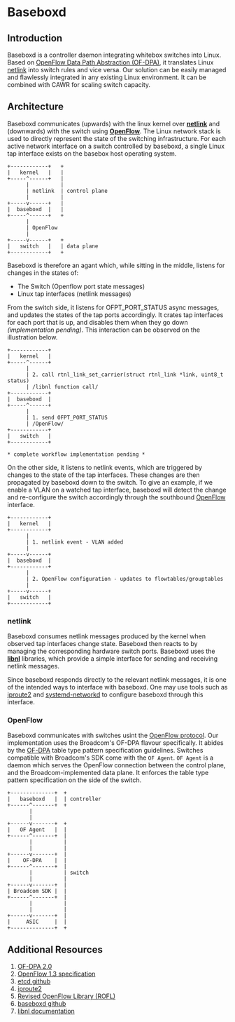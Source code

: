 # Baseboxd
## Introduction
Baseboxd is a controller daemon integrating whitebox switches into Linux. Based on [OpenFlow Data Path Abstraction (OF-DPA)][rofl], it translates Linux [netlink][libnl_docs] into switch rules and vice versa. Our solution can be easily managed and flawlessly integrated in any existing Linux environment. It can be combined with CAWR for scaling switch capacity.

## Architecture
Baseboxd communicates (upwards) with the linux kernel over [**netlink**][libnl_docs] and (downwards) with the switch using [**OpenFlow**][of]. The Linux network stack is used to directly represent the state of the switching infrastructure. For each active network interface on a switch controlled by baseboxd, a single Linux tap interface exists on the basebox host operating system.


```text
+------------+   +
|   kernel   |   |
+-----^------+   |
      |          |
      | netlink  | control plane
      |          |
+-----v------+   |
|  baseboxd  |   |
+-----^------+   +
      |
      | OpenFlow
      |
+-----v------+   +
|   switch   |   | data plane
+------------+   +
```

Baseboxd is therefore an agant which, while sitting in the middle, listens for changes in the states of:
* The Switch (Openflow port state messages)
* Linux tap interfaces (netlink messages)

From the switch side, it listens for OFPT_PORT_STATUS async messages, and updates the states of the tap ports accordingly. It crates tap interfaces for each port that is up, and disables them when they go down *(implementation pending)*. This interaction can be observed on the illustration below.

```text
+------------+   
|   kernel   |   
+-----^------+   
      |          
      | 2. call rtnl_link_set_carrier(struct rtnl_link *link, uint8_t status)
      | /libnl function call/
+------------+   
|  baseboxd  |   
+-----^------+   
      |
      | 1. send OFPT_PORT_STATUS
      | /OpenFlow/
+------------+   
|   switch   |   
+------------+   

* complete workflow implementation pending *
```

On the other side, it listens to netlink events, which are triggered by changes to the state of the tap interfaces. These changes are then propagated by baseboxd down to the switch. To give an example, if we enable a VLAN on a watched tap interface, baseboxd will detect the change and re-configure the switch accordingly through the southbound [OpenFlow][of] interface.

```text
+------------+   
|   kernel   |   
+------------+   
      |          
      | 1. netlink event - VLAN added
      |
+-----v------+   
|  baseboxd  |   
+------------+   
      |
      | 2. OpenFlow configuration - updates to flowtables/grouptables
      |
+-----v------+   
|   switch   |   
+------------+   

```

### netlink
Baseboxd consumes netlink messages produced by the kernel when observed tap interfaces change state. Baseboxd then reacts to by managing the corresponding hardware switch ports. Baseboxd uses the [**libnl**][libnl_docs] libraries, which provide a simple interface for sending and receiving netlink messages.

Since baseboxd responds directly to the relevant netlink messages, it is one of the intended ways to interface with baseboxd. One may use tools such as [iproute2][] and [systemd-networkd][] to configure baseboxd through this interface.


### OpenFlow
Baseboxd communicates with switches usint the [OpenFlow protocol][of]. Our implementation uses the Broadcom's OF-DPA flavour specifically. It abides by the [OF-DPA][ofdpa] table type pattern specification guidelines. Switches compatible with Broadcom's SDK come with the `OF Agent`. `OF Agent` is a daemon which serves the OpenFlow connection between the control plane, and the Broadcom-implemented data plane. It enforces the table type pattern specification on the side of the switch.

```text
+--------------+  +
|   baseboxd   |  | controller
+------^-------+  +
       |
       |
+------v-------+  +
|   OF Agent   |  |
+------^-------+  |
       |          |
       |          |
+------v-------+  |
|    OF-DPA    |  |
+------^-------+  |
       |          | switch
       |          |
+------v-------+  |
| Broadcom SDK |  |
+------^-------+  |
       |          |
       |          |
+------v-------+  |
|     ASIC     |  |
+--------------+  +

```

## Additional Resources
1. [OF-DPA 2.0][ofdpa]
2. [OpenFlow 1.3 specification][of]
3. [etcd github][etcd_gh]
4. [iproute2][iproute2]
5. [Revised OpenFlow Library (ROFL)][rofl]
6. [baseboxd github][baseboxd_gh]
7. [libnl documentation][libnl_docs]

[ofdpa]: https://github.com/Broadcom-Switch/of-dpa (OF-DPA 2.0 GitHub Repository)
[of]: https://www.opennetworking.org/images/stories/downloads/sdn-resources/onf-specifications/openflow/openflow-spec-v1.3.0.pdf (Openflow v1.3 specification pdf)
[etcd_gh]: https://github.com/coreos/etcd (etcd GitHub repository)
[iproute2]: https://wiki.linuxfoundation.org/networking/iproute2 (iproute2 Wiki)
[rofl]: https://www.github.com/bisdn/rofl-common (ROFL GitHub Repository)
[baseboxd_gh]: www.github.com/bisdn/basebox (abasenoxd GitHub Repository)
[libnl_docs]: https://www.infradead.org/~tgr/libnl/doc/api/ (libnl API Documentation)
[systemd-networkd]: https://github.com/systemd/systemd (systemd GitHub Repository)
